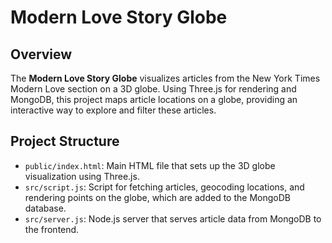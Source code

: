 # Modern Love Story Globe

## Overview

The **Modern Love Story Globe** visualizes articles from the New York Times Modern Love section on a 3D globe. Using Three.js for rendering and MongoDB, this project maps article locations on a globe, providing an interactive way to explore and filter these articles.

## Project Structure

- `public/index.html`: Main HTML file that sets up the 3D globe visualization using Three.js.
- `src/script.js`: Script for fetching articles, geocoding locations, and rendering points on the globe, which are added to the MongoDB database.
- `src/server.js`: Node.js server that serves article data from MongoDB to the frontend.
